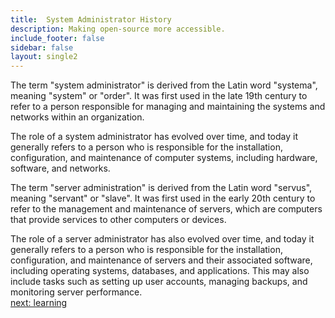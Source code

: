 ```yaml
---
title:  System Administrator History
description: Making open-source more accessible.
include_footer: false
sidebar: false
layout: single2
---
```


<p>
The term "system administrator" is derived from the Latin word "systema", meaning "system" or "order". It was first used in the late 19th century to refer to a person responsible for managing and maintaining the systems and networks within an organization.

The role of a system administrator has evolved over time, and today it generally refers to a person who is responsible for the installation, configuration, and maintenance of computer systems, including hardware, software, and networks.

The term "server administration" is derived from the Latin word "servus", meaning "servant" or "slave". It was first used in the early 20th century to refer to the management and maintenance of servers, which are computers that provide services to other computers or devices.

The role of a server administrator has also evolved over time, and today it generally refers to a person who is responsible for the installation, configuration, and maintenance of servers and their associated software, including operating systems, databases, and applications. This may also include tasks such as setting up user accounts, managing backups, and monitoring server performance.
<br>
<a href="https://workdojos.com/admins/learning">next: learning</a>
<br>
</p>